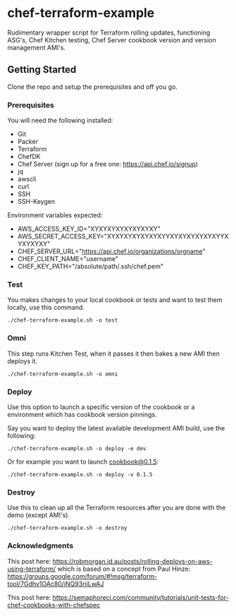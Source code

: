 # chef-terraform-example

Rudimentary wrapper script for Terraform rolling updates, functioning ASG's, Chef Kitchen testing, Chef Server cookbook version and version management AMI's.

## Getting Started

Clone the repo and setup the prerequisites and off you go.

### Prerequisites

You will need the following installed:

* Git
* Packer
* Terraform
* ChefDK
* Chef Server (sign up for a free one: https://api.chef.io/signup)
* jq
* awscli
* curl
* SSH
* SSH-Keygen

Environment variables expected:

* AWS_ACCESS_KEY_ID="XYXYXYXYXYXYXYXY"
* AWS_SECRET_ACCESS_KEY="XYXYXYXYXYXYXYYXYXYXYXYXYXYYXYXYXYXY"
* CHEF_SERVER_URL="https://api.chef.io/organizations/orgname"
* CHEF_CLIENT_NAME="username"
* CHEF_KEY_PATH="/absolute/path/.ssh/chef.pem"

### Test

You makes changes to your local cookbook or tests and want to test them locally, use this command.

```
./chef-terraform-example.sh -o test
```

### Omni

This step runs Kitchen Test, when it passes it then bakes a new AMI then deploys it.

```
./chef-terraform-example.sh -o omni
```


### Deploy

Use this option to launch a specific version of the cookbook or a environment which has cookbook version pinnings.

Say you want to deploy the latest available development AMI build, use the following:
```
./chef-terraform-example.sh -o deploy -e dev
```

Or for example you want to launch cookbook@0.1.5:
```
./chef-terraform-example.sh -o deploy -v 0.1.5
```


### Destroy

Use this to clean up all the Terraform resources after you are done with the demo (except AMI's).

```
./chef-terraform-example.sh -o destroy
```

### Acknowledgments

This post here: https://robmorgan.id.au/posts/rolling-deploys-on-aws-using-terraform/ which is based on a concept from Paul Hinze:
https://groups.google.com/forum/#!msg/terraform-tool/7Gdhv1OAc80/iNQ93riiLwAJ

This post here: https://semaphoreci.com/community/tutorials/unit-tests-for-chef-cookbooks-with-chefspec
